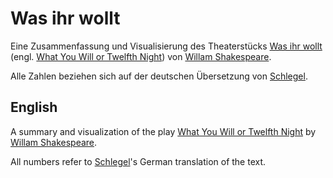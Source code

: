 # Was ihr wollt

Eine Zusammenfassung und Visualisierung des Theaterstücks [Was ihr wollt](https://de.wikipedia.org/wiki/Was_ihr_wollt) (engl. [What You Will or Twelfth Night](https://en.wikipedia.org/wiki/Twelfth_Night)) von [Willam Shakespeare](https://de.wikipedia.org/wiki/William_Shakespeare).

Alle Zahlen beziehen sich auf der deutschen Übersetzung von [Schlegel](https://de.wikipedia.org/wiki/August_Wilhelm_Schlegel).

## English

A summary and visualization of the play [What You Will or Twelfth Night](https://en.wikipedia.org/wiki/Twelfth_Night) by [Willam Shakespeare](https://en.wikipedia.org/wiki/William_Shakespeare).

All numbers refer to [Schlegel](https://en.wikipedia.org/wiki/August_Wilhelm_Schlegel)'s German translation of the text.
